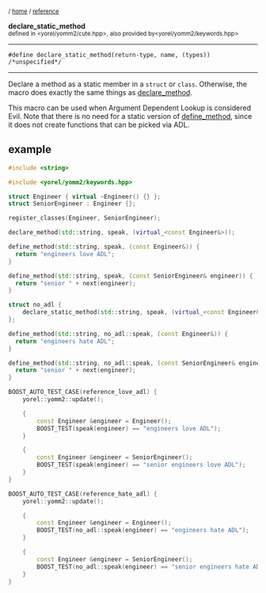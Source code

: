 

<sub>/ [home](/README.md) / [reference](/reference/README.md) </sub>

**declare_static_method**<br>
<sub>defined in <yorel/yomm2/cute.hpp>, also provided by<yorel/yomm2/keywords.hpp></sub>


---
```
#define declare_static_method(return-type, name, (types)) /*unspecified*/
```
---
Declare a method as a static member in a `struct` or `class`. Otherwise, the
macro does exactly the same things as [declare_method](declare_method.md).

This macro can be used when Argument Dependent Lookup is considered Evil. Note
that there is no need for a static version of [define_method](define_method.md), since it does not
create functions that can be picked via ADL.

## example


```c++
#include <string>

#include <yorel/yomm2/keywords.hpp>

struct Engineer { virtual ~Engineer() {} };
struct SeniorEngineer : Engineer {};

register_classes(Engineer, SeniorEngineer);

declare_method(std::string, speak, (virtual_<const Engineer&>));

define_method(std::string, speak, (const Engineer&)) {
  return "engineers love ADL";
}

define_method(std::string, speak, (const SeniorEngineer& engineer)) {
  return "senior " + next(engineer);
}

struct no_adl {
    declare_static_method(std::string, speak, (virtual_<const Engineer&>));
};

define_method(std::string, no_adl::speak, (const Engineer&)) {
  return "engineers hate ADL";
}

define_method(std::string, no_adl::speak, (const SeniorEngineer& engineer)) {
  return "senior " + next(engineer);
}

BOOST_AUTO_TEST_CASE(reference_love_adl) {
    yorel::yomm2::update();

    {
        const Engineer &engineer = Engineer();
        BOOST_TEST(speak(engineer) == "engineers love ADL");
    }

    {
        const Engineer &engineer = SeniorEngineer();
        BOOST_TEST(speak(engineer) == "senior engineers love ADL");
    }
}

BOOST_AUTO_TEST_CASE(reference_hate_adl) {
    yorel::yomm2::update();

    {
        const Engineer &engineer = Engineer();
        BOOST_TEST(no_adl::speak(engineer) == "engineers hate ADL");
    }

    {
        const Engineer &engineer = SeniorEngineer();
        BOOST_TEST(no_adl::speak(engineer) == "senior engineers hate ADL");
    }
}
```
